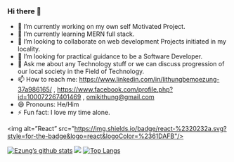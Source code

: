 ### Hi there 👋

- 🔭 I’m currently working on my own self Motivated Project.
- 🌱 I’m currently learning MERN full stack.
- 👯 I’m looking to collaborate on web development Projects initiated in my locality.
- 🤔 I’m looking for practical guidance to be a Software Developer.
- 💬 Ask me about any Technology stuff or we can discuss progression of our local society in the Field of Technology.
- 📫 How to reach me: 
      https://www.linkedin.com/in/lithungbemoezung-37a986165/ ,
      https://www.facebook.com/profile.php?id=100072267401469 , omikithung@gmail.com
- 😄 Pronouns: He/Him
- ⚡ Fun fact: I love my time alone.

<img alt=”React” src=”https://img.shields.io/badge/react-%2320232a.svg?style=for-the-badge&logo=react&logoColor=%2361DAFB"/>
                                                                                                                          
[![Ezung’s github stats](https://github-readme-stats.vercel.app/api?username=omikithung)](https://github.com/omikithung)
![](https://img.shields.io/badge/Code-React-informational?style=flat&logo=react&color=61DAFB)
[![Top Langs](https://github-readme-stats.vercel.app/api/top-langs/?username=omikithung&layout=compact)](https://github.com/omikithung/learner)

